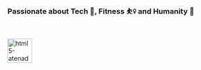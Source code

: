 <h3> Passionate about Tech 🤖, Fitness ⛹️‍♀️  and Humanity 🌱 </h3>
<br>

<p align="left">
       <img src="https://devicon-website.vercel.app/api/python/original.svg"  width="55" height="55" alt="html5-atenadadkhah"/>
</p>

